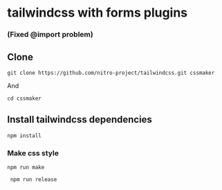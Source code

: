 # tailwindcss with forms plugins 

### (Fixed @import problem)

## Clone 
```
git clone https://github.com/nitro-project/tailwindcss.git cssmaker
```

And 
```
cd cssmaker
```

## Install tailwindcss dependencies
```
npm install
```

### Make css style
```
npm run make
```

```
 npm run release
```
